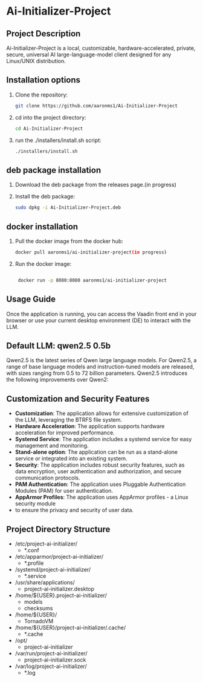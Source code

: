 # Ai-Initializer-Project

## Project Description

Ai-Initializer-Project is a local, customizable, hardware-accelerated, private, secure,
universal AI large-language-model client designed for any Linux/UNIX 
distribution.

## Installation options

1. Clone the repository:

   ```bash
   git clone https://github.com/aaronms1/Ai-Initializer-Project
   
2. cd into the project directory:

   ```bash
   cd Ai-Initializer-Project
   ```
   
3. run the ./installers/install.sh script:

   ```bash
   ./installers/install.sh
   ```
   
## deb package installation

1. Download the deb package from the releases page.(in progress)

2. Install the deb package:

   ```bash
   sudo dpkg -i Ai-Initializer-Project.deb
   ```
   
## docker installation

1. Pull the docker image from the docker hub:

   ```bash
   docker pull aaronms1/ai-initializer-project(in progress)
   ```
   
2. Run the docker image:

   ```bash
   
    docker run -p 8080:8080 aaronms1/ai-initializer-project
    ```

## Usage Guide

Once the application is running, you can access the Vaadin front end in your browser or use your current 
desktop environment (DE) to interact with the LLM.

## Default LLM: qwen2.5 0.5b

Qwen2.5 is the latest series of Qwen large language models. For Qwen2.5, a range of base language models and 
instruction-tuned models are released, with sizes ranging from 0.5 to 72 billion parameters. Qwen2.5 introduces 
the following improvements over Qwen2:

## Customization and Security Features

- **Customization**: The application allows for extensive customization of the LLM, leveraging the BTRFS file system.
- **Hardware Acceleration**: The application supports hardware acceleration for improved performance.
- **Systemd Service**: The application includes a systemd service for easy management and monitoring.
- **Stand-alone option**: The application can be run as a stand-alone service or integrated into an existing system.
- **Security**: The application includes robust security features, such as 
  data encryption, user authentication and authorization, and secure communication protocols.
- **PAM Authentication**: The application uses Pluggable Authentication Modules (PAM) for user authentication.
- **AppArmor Profiles**: The application uses AppArmor profiles - a Linux security module
- to ensure the privacy and security of user data.

[//]: # (## AI Options)

[//]: # ()
[//]: # (- Cybersecurity)

[//]: # (- Chat Completion)

[//]: # (- Embedding)

[//]: # (- Text to Image)

[//]: # (- Audio Transcription)

[//]: # (- Text to Speech)

[//]: # (- Moderation)

## Project Directory Structure

- /etc/project-ai-initializer/
   - *.conf
- /etc/apparmor/project-ai-initializer/
   - *.profile
- /systemd/project-ai-initializer/
   - *.service
- /usr/share/applications/
   - project-ai-initializer.desktop
- /home/${USER}.project-ai-initializer/
   - models
   - checksums
- /home/${USER}/
   - TornadoVM
- /home/${USER}/project-ai-initializer/.cache/
   - *.cache
- /opt/
   - project-ai-initializer
- /var/run/project-ai-initializer/
   - project-ai-initializer.sock
- /var/log/project-ai-initializer/
   - *.log





